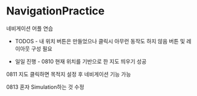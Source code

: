 # NavigationPractice
네비게이션 어플 연습

- TODOS -
내 위치 버튼은 만들었으나 클릭시 아무런 동작도 하지 않음
버튼 및 레이아웃 구성 필요

- 일일 진행 -
0810
현재 위치를 기반으로 한 지도 띄우기 성공

0811
지도 클릭하면 목적지 설정 후 네비게이션 기능 가능

0813
혼자 Simulation하는 것 수정

